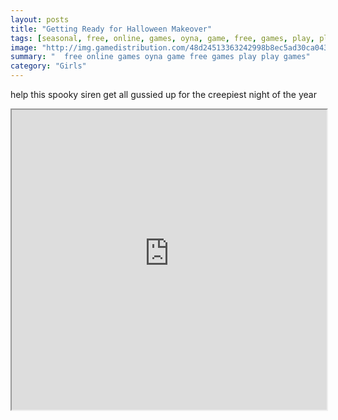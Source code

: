 ```yaml
---
layout: posts
title: "Getting Ready for Halloween Makeover"
tags: [seasonal, free, online, games, oyna, game, free, games, play, play, games]
image: "http://img.gamedistribution.com/48d24513363242998b8ec5ad30ca0432.jpg"
summary: "  free online games oyna game free games play play games"
category: "Girls"
---
```


help this spooky siren get all gussied up for the creepiest night of the year

<iframe width="100%" height="480px;" src="http://flash.gamedistribution.com?game=48d24513363242998b8ec5ad30ca0432"></iframe>
